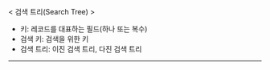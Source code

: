 < 검색 트리(Search Tree) >
- 키: 레코드를 대표하는 필드(하나 또는 복수)
- 검색 키: 검색을 위한 키
- 검색 트리: 이진 검색 트리, 다진 검색 트리
___

